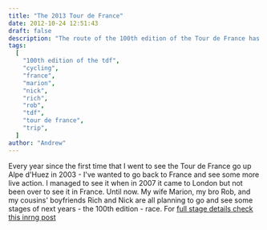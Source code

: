 ```yaml
---
title: "The 2013 Tour de France"
date: 2012-10-24 12:51:43
draft: false
description: "The route of the 100th edition of the Tour de France has just been released and Marion, Rob, Rich, Nick & I are planning to see some action."
tags:
  [
    "100th edition of the tdf",
    "cycling",
    "france",
    "marion",
    "nick",
    "rich",
    "rob",
    "tdf",
    "tour de france",
    "trip",
  ]
author: "Andrew"
---
```


Every year since the first time that I went to see the Tour de France go up Alpe d'Huez in 2003 - I've wanted to go back to France and see some more live action. I managed to see it when in 2007 it came to London but not been over to see it in France. Until now. My wife Marion, my bro Rob, and my cousins' boyfriends Rich and Nick are all planning to go and see some stages of next years - the 100th edition - race. For [full stage details check this inrng post](http://inrng.com/2012/10/2013-tour-de-france/)
